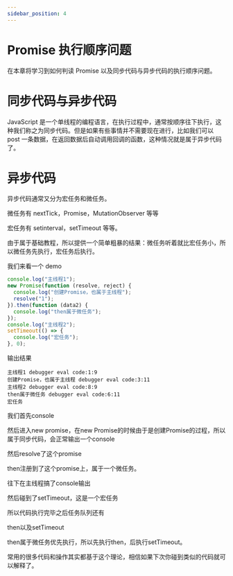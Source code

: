 ```yaml
---
sidebar_position: 4
---
```


# Promise 执行顺序问题

在本章将学习到如何判读 Promise 以及同步代码与异步代码的执行顺序问题。

# 同步代码与异步代码

JavaScript 是一个单线程的编程语言，在执行过程中，通常按顺序往下执行，这种我们称之为同步代码。但是如果有些事情并不需要现在进行，比如我们可以 post 一条数据，在返回数据后自动调用回调的函数，这种情况就是属于异步代码了。

# 异步代码

异步代码通常又分为宏任务和微任务。

微任务有 nextTick，Promise，MutationObserver 等等

宏任务有 setinterval，setTimeout 等等。

由于属于基础教程，所以提供一个简单粗暴的结果：微任务听着就比宏任务小，所以微任务先执行，宏任务后执行。

我们来看一个 demo

```js
console.log("主线程1");
new Promise(function (resolve, reject) {
  console.log("创建Promise，也属于主线程");
  resolve("1");
}).then(function (data2) {
  console.log("then属于微任务");
});
console.log("主线程2");
setTimeout(() => {
  console.log("宏任务");
}, 0);
```

输出结果

```
主线程1 debugger eval code:1:9
创建Promise，也属于主线程 debugger eval code:3:11
主线程2 debugger eval code:8:9
then属于微任务 debugger eval code:6:11
宏任务
```

我们首先console

然后进入new promise，在new Promise的时候由于是创建Promise的过程，所以属于同步代码，会正常输出一个console

然后resolve了这个promise

then注册到了这个promise上，属于一个微任务。

往下在主线程搞了console输出

然后碰到了setTimeout，这是一个宏任务

所以代码执行完毕之后任务队列还有

then以及setTimeout

then属于微任务优先执行，所以先执行then，后执行setTimeout。

常用的很多代码和操作其实都基于这个理论，相信如果下次你碰到类似的代码就可以解释了。
